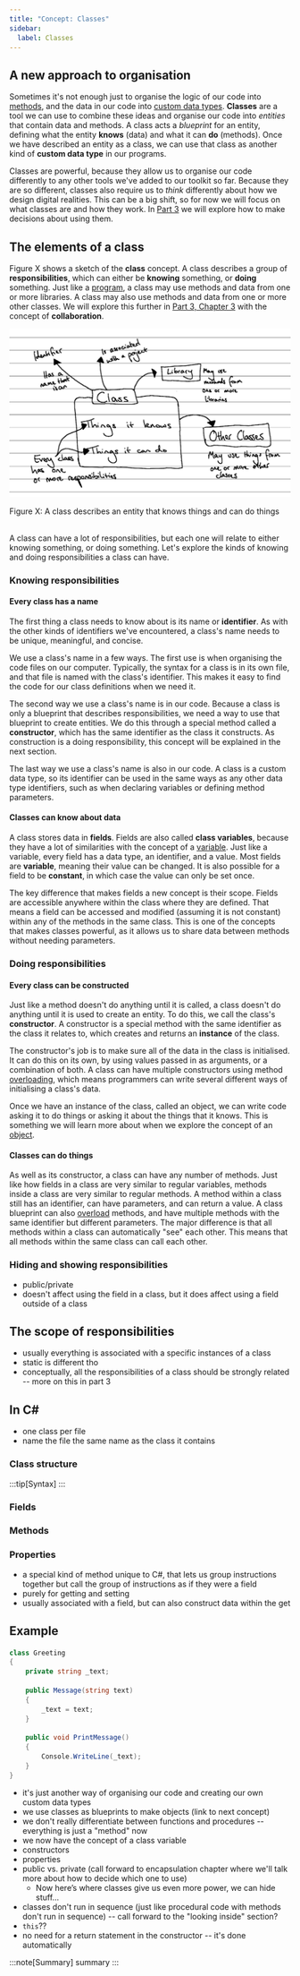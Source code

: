 ```yaml
---
title: "Concept: Classes"
sidebar:
  label: Classes
---
```


## A new approach to organisation

Sometimes it's not enough just to organise the logic of our code into [methods](<../../../2-organising-code/0-overview/>), and the data in our code into [custom data types](<../../../3-structuring-data/0-overview/>).
**Classes** are a tool we can use to combine these ideas and organise our code into *entities* that contain data and methods.
A class acts a *blueprint* for an entity, defining what the entity **knows** (data) and what it can **do** (methods).
Once we have described an entity as a class, we can use that class as another kind of **custom data type** in our programs.

Classes are powerful, because they allow us to organise our code differently to any other tools we've added to our toolkit so far.
Because they are so different, classes also require us to *think* differently about how we design digital realities.
This can be a big shift, so for now we will focus on what classes are and how they work.
In [Part 3](../../../../part-3-programs-as-concepts/00-part-3-programs-as-concepts) we will explore how to make decisions about using them.

## The elements of a class

Figure X shows a sketch of the **class** concept.
A class describes a group of **responsibilities**, which can either be **knowing** something, or **doing** something.
Just like a [program](<../../../../part-1-instructions-1-sequence-and-data/1-concepts/00-program>), a class may use methods and data from one or more libraries.
A class may also use methods and data from one or more other classes.
We will explore this further in [Part 3, Chapter 3](<../../../../part-3-programs-as-concepts/3-collaboration-encapsulation/0-overview>) with the concept of **collaboration**.

![Figure X](./images/class-concept.png)
<div class="caption"><span class="caption-figure-nbr">Figure X: </span>A class describes an entity that knows things and can do things</div><br/>

A class can have a lot of responsibilities, but each one will relate to either knowing something, or doing something.
Let's explore the kinds of knowing and doing responsibilities a class can have.

### Knowing responsibilities

#### Every class has a name

The first thing a class needs to know about is its name or **identifier**.
As with the other kinds of identifiers we've encountered, a class's name needs to be unique, meaningful, and concise.

We use a class's name in a few ways.
The first use is when organising the code files on our computer.
Typically, the syntax for a class is in its own file, and that file is named with the class's identifier.
This makes it easy to find the code for our class definitions when we need it.

The second way we use a class's name is in our code.
Because a class is only a blueprint that describes responsibilities, we need a way to use that blueprint to create entities.
We do this through a special method called a **constructor**, which has the same identifier as the class it constructs.
As construction is a doing responsibility, this concept will be explained in the next section.

The last way we use a class's name is also in our code.
A class is a custom data type, so its identifier can be used in the same ways as any other data type identifiers, such as when declaring variables or defining method parameters.

#### Classes can know about data

A class stores data in **fields**.
Fields are also called **class variables**, because they have a lot of similarities with the concept of a [variable](<../../../../part-1-instructions/1-sequence-and-data/1-concepts/07-variable/>).
Just like a variable, every field has a data type, an identifier, and a value.
Most fields are **variable**, meaning their value can be changed.
It is also possible for a field to be **constant**, in which case the value can only be set once.

The key difference that makes fields a new concept is their scope.
Fields are accessible anywhere within the class where they are defined.
That means a field can be accessed and modified (assuming it is not constant) within any of the methods in the same class.
This is one of the concepts that makes classes powerful, as it allows us to share data between methods without needing parameters.

### Doing responsibilities

#### Every class can be constructed

Just like a method doesn't do anything until it is called, a class doesn't do anything until it is used to create an entity.
To do this, we call the class's **constructor**.
A constructor is a special method with the same identifier as the class it relates to, which creates and returns an **instance** of the class.

The constructor's job is to make sure all of the data in the class is initialised.
It can do this on its own, by using values passed in as arguments, or a combination of both.
A class can have multiple constructors using method [overloading](<../../../../part-1-instructions/1-sequence-and-data/1-concepts/03-method-call/#overloading>), which means programmers can write several different ways of initialising a class's data.

Once we have an instance of the class, called an object, we can write code asking it to do things or asking it about the things that it knows.
This is something we will learn more about when we explore the concept of an [object](<../1-objects.md>).

#### Classes can do things

As well as its constructor, a class can have any number of methods.
Just like how fields in a class are very similar to regular variables, methods inside a class are very similar to regular methods.
A method within a class still has an identifier, can have parameters, and can return a value.
A class blueprint can also [overload](<../../../../part-1-instructions/1-sequence-and-data/1-concepts/03-method-call/#overloading>) methods, and have multiple methods with the same identifier but different parameters.
The major difference is that all methods within a class can automatically "see" each other.
This means that all methods within the same class can call each other.

### Hiding and showing responsibilities

* public/private
* doesn't affect using the field in a class, but it does affect using a field outside of a class

## The scope of responsibilities

* usually everything is associated with a specific instances of a class
* static is different tho
* conceptually, all the responsibilities of a class should be strongly related -- more on this in part 3

## In C#

* one class per file
* name the file the same name as the class it contains

### Class structure

:::tip[Syntax]
:::

### Fields

### Methods

### Properties

* a special kind of method unique to C#, that lets us group instructions together but call the group of instructions as if they were a field
* purely for getting and setting
* usually associated with a field, but can also construct data within the get

## Example

```cs
class Greeting
{
    private string _text;

    public Message(string text)
    {
        _text = text;
    }

    public void PrintMessage()
    {
        Console.WriteLine(_text);
    }
} 
```

* it's just another way of organising our code and creating our own custom data types
* we use classes as blueprints to make objects (link to next concept)
* we don't really differentiate between functions and procedures -- everything is just a "method" now
* we now have the concept of a class variable
* constructors
* properties
* public vs. private (call forward to encapsulation chapter where we'll talk more about how to decide which one to use)
  * Now here’s where classes give us even more power, we can hide stuff…
* classes don't run in sequence (just like procedural code with methods don't run in sequence) -- call forward to the "looking inside" section?
* `this`??
* no need for a return statement in the constructor -- it's done automatically

:::note[Summary]
summary
:::
